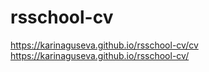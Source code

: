 # rsschool-cv
https://karinaguseva.github.io/rsschool-cv/cv
https://karinaguseva.github.io/rsschool-cv/